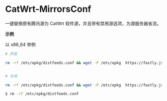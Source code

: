 # CatWrt-MirrorsConf

一键替换原有腾讯源为 CatWrt 软件源，并且带有禁用源选项，为源服务器省流。


**示例**

以 x86_64 举例

```bash
# 开启

rm -rf /etc/opkg/distfeeds.conf && wget -P /etc/opkg  https://fastly.jsdelivr.net/gh/miaoermua/CatWrt-MirrorsConf@main/amd64/distfeeds.conf


# 关闭

rm -rf /etc/opkg/distfeeds.conf && wget -P /etc/opkg  https://fastly.jsdelivr.net/gh/miaoermua/CatWrt-MirrorsConf@main/disabled_conf/distfeeds.conf

$ rm -rf /etc/opkg/distfeeds.conf

```